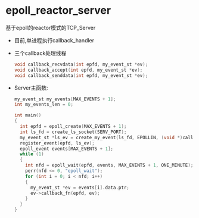 # epoll_reactor_server
基于epoll的reactor模式的TCP_Server

- 目前,单进程执行callback_handler
- 三个callback处理线程
  ```c
  void callback_recvdata(int epfd, my_event_st *ev);
  void callback_accept(int epfd, my_event_st *ev);
  void callback_senddata(int epfd, my_event_st *ev);
  ```


- Server主函数:
  ```c
  my_event_st my_events[MAX_EVENTS + 1];
  int my_events_len = 0;  

  int main()
  {
    int epfd = epoll_create(MAX_EVENTS + 1);
    int ls_fd = create_ls_socket(SERV_PORT);
    my_event_st *ls_ev = create_my_event(ls_fd, EPOLLIN, (void *)callback_accept);
    register_event(epfd, ls_ev);
    epoll_event events[MAX_EVENTS + 1];
    while (1)
    {
      int nfd = epoll_wait(epfd, events, MAX_EVENTS + 1, ONE_MINUTE);
      perr(nfd <= 0, "epoll_wait");
      for (int i = 0; i < nfd; i++)
      {
        my_event_st *ev = events[i].data.ptr;
        ev->callback_fn(epfd, ev);
      }
    }
  }
  ```